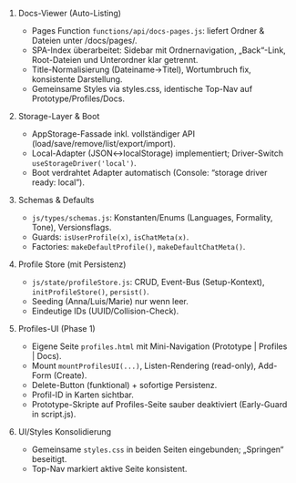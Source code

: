 1) Docs-Viewer (Auto-Listing)
   - Pages Function `functions/api/docs-pages.js`: liefert Ordner & Dateien unter /docs/pages/.
   - SPA-Index überarbeitet: Sidebar mit Ordnernavigation, „Back“-Link, Root-Dateien und Unterordner klar getrennt.
   - Title-Normalisierung (Dateiname→Titel), Wortumbruch fix, konsistente Darstellung.
   - Gemeinsame Styles via styles.css, identische Top-Nav auf Prototype/Profiles/Docs.

2) Storage-Layer & Boot
   - AppStorage-Fassade inkl. vollständiger API (load/save/remove/list/export/import).
   - Local-Adapter (JSON↔localStorage) implementiert; Driver-Switch `useStorageDriver('local')`.
   - Boot verdrahtet Adapter automatisch (Console: “storage driver ready: local”).

3) Schemas & Defaults
   - `js/types/schemas.js`: Konstanten/Enums (Languages, Formality, Tone), Versionsflags.
   - Guards: `isUserProfile(x)`, `isChatMeta(x)`.
   - Factories: `makeDefaultProfile()`, `makeDefaultChatMeta()`.

4) Profile Store (mit Persistenz)
   - `js/state/profileStore.js`: CRUD, Event-Bus (Setup-Kontext), `initProfileStore()`, `persist()`.
   - Seeding (Anna/Luis/Marie) nur wenn leer.
   - Eindeutige IDs (UUID/Collision-Check).

5) Profiles-UI (Phase 1)
   - Eigene Seite `profiles.html` mit Mini-Navigation (Prototype | Profiles | Docs).
   - Mount `mountProfilesUI(...)`, Listen-Rendering (read-only), Add-Form (Create).
   - Delete-Button (funktional) + sofortige Persistenz.
   - Profil-ID in Karten sichtbar.
   - Prototype-Skripte auf Profiles-Seite sauber deaktiviert (Early-Guard in script.js).

6) UI/Styles Konsolidierung
   - Gemeinsame `styles.css` in beiden Seiten eingebunden; „Springen“ beseitigt.
   - Top-Nav markiert aktive Seite konsistent.